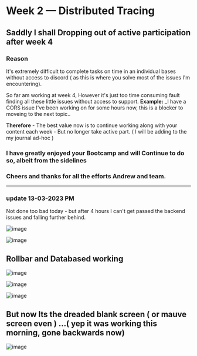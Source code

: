 # Week 2 — Distributed Tracing

## **Saddly I shall Dropping out of active participation after week 4** 

### **Reason**
It's extremely difficult to complete tasks on time in an individual bases without access to discord  ( as this is where you solve most of the issues I'm encountering). 

So far am working at week 4,  However it's just too time consuming fault finding all these little issues without access to support. 
**Example:** _I have a CORS issue I've been working on for some hours now, this is a blocker to moveing to the next topic..    

**Therefore**  - The best value now is to continue working along with your content each week - But no longer take active part. ( I will be adding to the my journal ad-hoc )  

### I have greatly enjoyed your Bootcamp and will Continue to do so, albeit from the sidelines
### Cheers and thanks for all the efforts Andrew and team.  

---------------------------------------------------------------

### update 13-03-2023 PM

Not done too bad today - but after 4 hours I can't get passed the backend issues and falling further behind. 

![image](https://user-images.githubusercontent.com/124871057/224757435-c11d927f-1c36-4830-b894-26d238c3aaaf.png)

![image](https://user-images.githubusercontent.com/124871057/224757606-e4a4cad0-934b-4e75-8a64-936be71247c9.png)


## Rollbar and Databased working 
![image](https://user-images.githubusercontent.com/124871057/224758243-fe114f7e-05d5-48b9-89bd-a908bc1a1371.png)


![image](https://user-images.githubusercontent.com/124871057/224758839-005f41f3-66c5-413b-9a2d-be1d3630c039.png)


![image](https://user-images.githubusercontent.com/124871057/224758763-4906c47f-71c3-4e5f-9141-f55ef755c2cb.png)

## But now Its the dreaded blank screen ( or mauve screen even ) ...( yep it was working this morning, gone backwards now)  

![image](https://user-images.githubusercontent.com/124871057/224758042-06948485-c658-4571-b9b6-98433efd0e28.png)

